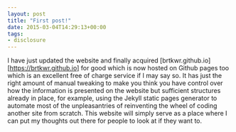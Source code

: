 ```yaml
---
layout: post
title: "First post!"
date: 2015-03-04T14:29:13+00:00
tags:
- disclosure
---
```


I have just updated the website and finally acquired [brtkwr.github.io][https://brtkwr.github.io] for good which is now hosted on Github pages too which is an excellent free of charge service if I may say so. It has just the right amount of manual tweaking to make you think you have control over how the information is presented on the website but sufficient structures already in place, for example, using the Jekyll static pages generator to automate most of the unpleasantries of reinventing the wheel of coding another site from scratch. This website will simply serve as a place where I can put my thoughts out there for people to look at if they want to.
